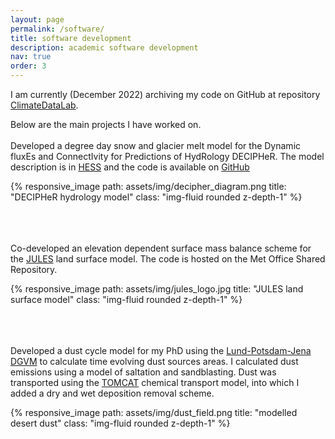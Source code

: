 ```yaml
---
layout: page
permalink: /software/
title: software development 
description: academic software development
nav: true
order: 3
---
```



I am currently (December 2022) archiving my code on GitHub at repository [ClimateDataLab](https://github.com/ClimateDataLab).

Below are the main projects I have worked on.  
<br />
Developed a degree day snow and glacier melt model for the Dynamic fluxEs and ConnectIvity for Predictions of HydRology DECIPHeR. 
The model description is in [HESS](https://hess.copernicus.org/preprints/hess-2022-51/) and the code is available on [GitHub](https://github.com/sarahshannon/DECIPHeR-glacier)

<div class="row">
    <div class="col-4 mt-3 mt-md-0">
        {% responsive_image path: assets/img/decipher_diagram.png title: "DECIPHeR hydrology model" class: "img-fluid rounded z-depth-1" %}
    </div>
</div>
 
<br />
<br />
<br />

Co-developed an elevation dependent surface mass balance scheme for the [JULES](https://jules.jchmr.org/) land surface model. The code is hosted on the Met Office Shared Repository.  


<div class="row">
    <div class="col-4 mt-3 mt-md-0">
        {% responsive_image path: assets/img/jules_logo.jpg title: "JULES land surface model" class: "img-fluid rounded z-depth-1" %}
    </div>
</div>

<br />
<br />
<br />

Developed a dust cycle model for my PhD using the [Lund-Potsdam-Jena DGVM](https://www.pik-potsdam.de/en/institute/departments/activities/biosphere-water-modelling/lpjml) to calculate time evolving dust sources areas. I calculated dust emissions using a model of saltation and sandblasting. Dust was transported using the [TOMCAT](http://homepages.see.leeds.ac.uk/~lecmc/tomcat.html) chemical transport model, into which I added a dry and wet deposition removal scheme.  
<div class="row">
    <div class="col-4 mt-3 mt-md-0">
        {% responsive_image path: assets/img/dust_field.png title: "modelled desert dust" class: "img-fluid rounded z-depth-1" %}
    </div>
</div>
